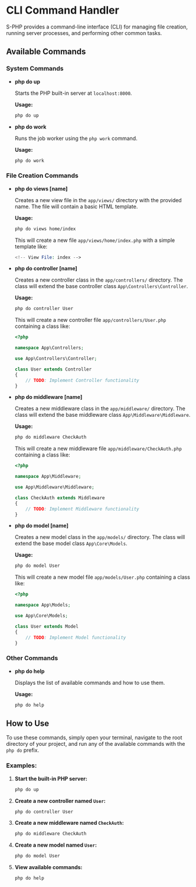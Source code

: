 # CLI Command Handler

S-PHP provides a command-line interface (CLI) for managing file creation, running server processes, and performing other common tasks.

## Available Commands

### System Commands

- **php do up**
  
  Starts the PHP built-in server at `localhost:8000`.

  **Usage:**
  ```bash
  php do up
  ```

- **php do work**
  
  Runs the job worker using the `php work` command.

  **Usage:**
  ```bash
  php do work
  ```

### File Creation Commands

- **php do views [name]**
  
  Creates a new view file in the `app/views/` directory with the provided name. The file will contain a basic HTML template.

  **Usage:**
  ```bash
  php do views home/index
  ```
  This will create a new file `app/views/home/index.php` with a simple template like:
  ```php
  <!-- View File: index -->
  ```

- **php do controller [name]**
  
  Creates a new controller class in the `app/controllers/` directory. The class will extend the base controller class `App\Controllers\Controller`.

  **Usage:**
  ```bash
  php do controller User
  ```
  This will create a new controller file `app/controllers/User.php` containing a class like:
  ```php
  <?php
  
  namespace App\Controllers;
  
  use App\Controllers\Controller;
  
  class User extends Controller
  {
      // TODO: Implement Controller functionality
  }
  ```

- **php do middleware [name]**
  
  Creates a new middleware class in the `app/middleware/` directory. The class will extend the base middleware class `App\Middleware\Middleware`.

  **Usage:**
  ```bash
  php do middleware CheckAuth
  ```
  This will create a new middleware file `app/middleware/CheckAuth.php` containing a class like:
  ```php
  <?php
  
  namespace App\Middleware;
  
  use App\Middleware\Middleware;
  
  class CheckAuth extends Middleware
  {
      // TODO: Implement Middleware functionality
  }
  ```

- **php do model [name]**
  
  Creates a new model class in the `app/models/` directory. The class will extend the base model class `App\Core\Models`.

  **Usage:**
  ```bash
  php do model User
  ```
  This will create a new model file `app/models/User.php` containing a class like:
  ```php
  <?php
  
  namespace App\Models;
  
  use App\Core\Models;
  
  class User extends Model
  {
      // TODO: Implement Model functionality
  }
  ```

### Other Commands

- **php do help**
  
  Displays the list of available commands and how to use them.

  **Usage:**
  ```bash
  php do help
  ```

## How to Use

To use these commands, simply open your terminal, navigate to the root directory of your project, and run any of the available commands with the `php do` prefix.

### Examples:

1. **Start the built-in PHP server:**
   ```bash
   php do up
   ```

2. **Create a new controller named `User`:**
   ```bash
   php do controller User
   ```

3. **Create a new middleware named `CheckAuth`:**
   ```bash
   php do middleware CheckAuth
   ```

4. **Create a new model named `User`:**
   ```bash
   php do model User
   ```

5. **View available commands:**
   ```bash
   php do help
   ```
